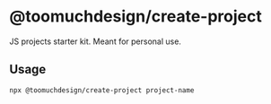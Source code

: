 # @toomuchdesign/create-project

JS projects starter kit. Meant for personal use.

## Usage

```bash
npx @toomuchdesign/create-project project-name
```
